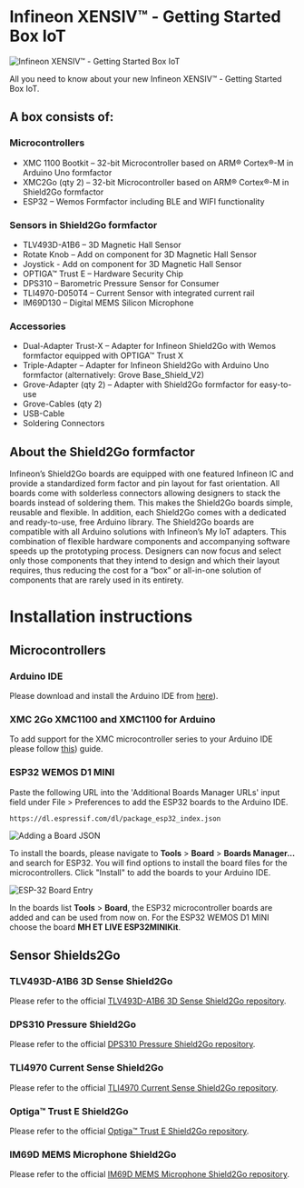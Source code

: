 # Infineon XENSIV™ - Getting Started Box IoT

![Infineon XENSIV™ - Getting Started Box IoT](https://raw.githubusercontent.com/infineon/assets/master/Pictures/getting_started_box_iot.jpg)

All you need to know about your new Infineon XENSIV™ - Getting Started Box IoT.

## A box consists of:

### Microcontrollers
* XMC 1100 Bootkit – 32-bit Microcontroller based on ARM® Cortex®-M in Arduino Uno formfactor
* XMC2Go (qty 2) – 32-bit Microcontroller based on ARM® Cortex®-M in Shield2Go formfactor
* ESP32 – Wemos Formfactor including BLE and WIFI functionality

### Sensors in Shield2Go formfactor
* TLV493D-A1B6 – 3D Magnetic Hall Sensor
* Rotate Knob – Add on component for 3D Magnetic Hall Sensor
* Joystick - Add on component for 3D Magnetic Hall Sensor
* OPTIGA™ Trust E – Hardware Security Chip
* DPS310 – Barometric Pressure Sensor for Consumer
* TLI4970-D050T4 – Current Sensor with integrated current rail
* IM69D130 – Digital MEMS Silicon Microphone

### Accessories
* Dual-Adapter Trust-X – Adapter for Infineon Shield2Go with Wemos formfactor equipped with OPTIGA™ Trust X
* Triple-Adapter – Adapter for Infineon Shield2Go with Arduino Uno formfactor (alternatively: Grove Base_Shield_V2)
* Grove-Adapter (qty 2) – Adapter with Shield2Go formfactor for easy-to-use
* Grove-Cables (qty 2)
* USB-Cable
* Soldering Connectors

## About the Shield2Go formfactor
Infineon’s Shield2Go boards are equipped with one featured Infineon IC and provide a standardized form factor and pin layout for fast orientation. All boards come with solderless connectors allowing designers to stack the boards instead of soldering them. This makes the Shield2Go boards simple, reusable and flexible. In addition, each Shield2Go comes with a dedicated and ready-to-use, free Arduino library. The Shield2Go boards are compatible with all Arduino solutions with Infineon’s My IoT adapters. This combination of flexible hardware components and accompanying software speeds up the prototyping process. Designers can now focus and select only those components that they intend to design and which their layout requires, thus reducing the cost for a “box” or all-in-one solution of components that are rarely used in its entirety.

# Installation instructions

## Microcontrollers

### Arduino IDE
Please download and install the Arduino IDE from [here](https://www.arduino.cc/)).

### XMC 2Go XMC1100 and XMC1100 for Arduino
To add support for the XMC microcontroller series to your Arduino IDE please follow [this](https://github.com/Infineon/XMC-for-Arduino)) guide.

### ESP32 WEMOS D1 MINI
Paste the following URL into the 'Additional Boards Manager URLs' input field under File > Preferences to add the ESP32 boards to the Arduino IDE.

```
https://dl.espressif.com/dl/package_esp32_index.json
```

![Adding a Board JSON](https://raw.githubusercontent.com/infineon/assets/master/Pictures/Preferences_JSON.png)

To install the boards, please navigate to **Tools** > **Board** > **Boards Manager...** and search for ESP32. You will find options to install the board files for the microcontrollers. Click "Install" to add the boards to your Arduino IDE.

![ESP-32 Board Entry](https://raw.githubusercontent.com/infineon/assets/master/Pictures/Boards_Manager_Entry_for_ESP32.PNG)

In the boards list **Tools** > **Board**, the ESP32 microcontroller boards are added and can be used from now on.
For the ESP32 WEMOS D1 MINI choose the board **MH ET LIVE ESP32MINIKit**.

## Sensor Shields2Go

### TLV493D-A1B6 3D Sense Shield2Go

Please refer to the official [TLV493D-A1B6 3D Sense Shield2Go repository](https://github.com/Infineon/TLV493D-A1B6-3DMagnetic-Sensor).

### DPS310 Pressure Shield2Go

Please refer to the official [DPS310 Pressure Shield2Go repository](https://github.com/Infineon/DPS310-Pressure-Sensor).

### TLI4970 Current Sense Shield2Go

Please refer to the official [TLI4970 Current Sense Shield2Go repository](https://github.com/Infineon/TLI4970-D050T4-Current-Sensor).

### Optiga™ Trust E Shield2Go

Please refer to the official [Optiga™ Trust E Shield2Go repository](https://github.com/Infineon/OPTIGA-Trust-E-Security-Controller).

### IM69D MEMS Microphone Shield2Go

Please refer to the official [IM69D MEMS Microphone Shield2Go repository](https://github.com/Infineon/IM69D130-Microphone-Shield2Go).

